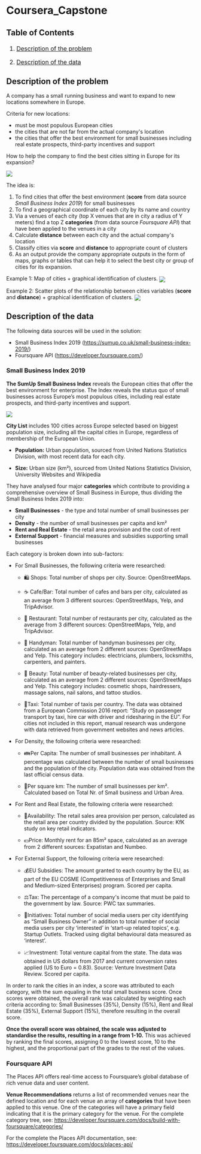 # Coursera_Capstone

## Table of Contents

<div class="alert alert-block alert-info" style="margin-top: 20px">

<font size = 3>

1. <a href="#item1">Description of the problem</a>

2. <a href="#item2">Description of the data</a>

</font>
</div>

## Description of the problem

A company has a small running business and want to expand to new locations somewhere in Europe. 

Criteria for new locations:
- must be most populous European cities 
- the cities that are not far from the actual company's location
- the cities that offer the best environment for small businesses including real estate prospects, third-party incentives and support

How to help the company to find the best cities sitting in Europe for its expansion?

<img src="https://github.com/pospisilboh/Coursera_Capstone/blob/master/2020-04-29_13h43_17.png" align="center">

The idea is:
1. To find cities that offer the best environment (**score** from data source *Small Business Index 2019*) for small businesses
2. To find a geographical coordinate of each city by its name and country
3. Via a venues of each city (top X venues that are in city a radius of Y meters) find a top Z **categories** (from data source *Foursquare API*) that have been applied to the venues in a city
4. Calculate **distance** between each city and the actual company's location
5. Classify cities via **score** and **distance** to appropriate count of clusters
6. As an output provide the company appropriate outputs in the form of maps, graphs or tables that can help it to select the best city or group of cities for its expansion.

Example 1: Map of cities + graphical identification of clusters.
<img src="https://github.com/pospisilboh/Coursera_Capstone/blob/master/2020-04-29_14h36_10.png" align="center">

Example 2: Scatter plots of the relationship between cities variables (**score** and **distance**) + graphical identification of clusters.
<img src="https://github.com/pospisilboh/Coursera_Capstone/blob/master/2020-04-29_14h16_50.png" align="center">

## Description of the data

The following data sources will be used in the solution:
- Small Business Index 2019 (https://sumup.co.uk/small-business-index-2019/)
- Foursquare API (https://developer.foursquare.com/)

### Small Business Index 2019
**The SumUp Small Business Index** reveals the European cities that offer the best environment for enterprise. The Index reveals the status quo of small businesses across Europe’s most populous cities, including real estate prospects, and third-party incentives and support.

<a href="https://sumup.co.uk/small-business-index-2019/"><img src="https://github.com/pospisilboh/Coursera_Capstone/blob/master/2020-04-29_11h02_16.png" align="center"></a>

**City List** includes 100 cities across Europe selected based on biggest population size, including all the capital cities in Europe, regardless of membership of the European Union.

- **Population:** Urban population, sourced from United Nations Statistics Division, with most recent data for each city.

- **Size:** Urban size (km²), sourced from United Nations Statistics Division, University Websites and Wikipedia

They have analysed four major **categories** which contribute to providing a comprehensive overview of Small Business in Europe, thus dividing the Small Business Index 2019 into:
- **Small Businesses** - the type and total number of small businesses per city
- **Density** - the number of small businesses per capita and km²
- **Rent and Real Estate** - the retail area provision and the cost of rent
- **External Support** - financial measures and subsidies supporting small businesses

Each category is broken down into sub-factors:
- For Small Businesses, the following criteria were researched:
  - 🛍 Shops: Total number of shops per city. Source: OpenStreetMaps.

  - ☕ Cafe/Bar: Total number of cafes and bars per city, calculated as an average from 3 different sources: OpenStreetMaps, Yelp, and TripAdvisor.

  - 🍴 Restaurant: Total number of restaurants per city, calculated as the average from 3 different sources: OpenStreetMaps, Yelp, and TripAdvisor.

  - 💼 Handyman: Total number of handyman businesses per city, calculated as an average from 2 different sources: OpenStreetMaps and Yelp. This category includes: electricians, plumbers, locksmiths, carpenters, and painters.

  - 💅 Beauty: Total number of beauty-related businesses per city, calculated as an average from 2 different sources: OpenStreetMaps and Yelp. This category includes: cosmetic shops, hairdressers, massage salons, nail salons, and tattoo studios.

  - 🚖Taxi: Total number of taxis per country. The data was obtained from a European Commission 2016 report: “Study on passenger transport by taxi, hire car with driver and ridesharing in the EU”. For cities not included in this report, manual research was undergone with data retrieved from government websites and news articles.
 
- For Density, the following criteria were researched:
  - 👪Per Capita: The number of small businesses per inhabitant. A percentage was calculated between the number of small businesses and the population of the city. Population data was obtained from the last official census data.

  - 📍Per square km: The number of small businesses per km². Calculated based on Total Nr. of Small business and Urban Area.
- For Rent and Real Estate, the following criteria were researched:
  - 🔑Availability: The retail sales area provision per person, calculated as the retail area per country divided by the population. Source: KfK study on key retail indicators.

  - 💵Price: Monthly rent for an 85m² space, calculated as an average from 2 different sources: Expatistan and Numbeo.
- For External Support, the following criteria were researched:
  - 💰EU Subsidies: The amount granted to each country by the EU, as part of the EU COSME (Competitiveness of Enterprises and Small and Medium-sized Enterprises) program. Scored per capita.

  - ⚖Tax: The percentage of a company's income that must be paid to the government by law. Source: PWC tax summaries.

  - 🚀Initiatives: Total number of social media users per city identifying as “Small Business Owner” in addition to total number of social media users per city ‘interested’ in ‘start-up related topics’, e.g. Startup Outlets. Tracked using digital behavioural data measured as ‘interest’.

  - 📈Investment: Total venture capital from the state. The data was obtained in US dollars from 2017 and current conversion rates applied (US to Euro = 0.83). Source: Venture Investment Data Review. Scored per capita.


In order to rank the cities in an index, a score was attributed to each category, with the sum equaling in the total small business score. Once scores were obtained, the overall rank was calculated by weighting each criteria according to: Small Businesses (35%), Density (15%), Rent and Real Estate (35%), External Support (15%), therefore resulting in the overall score.

**Once the overall score was obtained, the scale was adjusted to standardise the results, resulting in a range from 1-10.**
This was achieved by ranking the final scores, assigning 0 to the lowest score, 10 to the highest, and the proportional part of the grades to the rest of the values.


### Foursquare API
The Places API offers real-time access to Foursquare’s global database of rich venue data and user content.

**Venue Recommendations** returns a list of recommended venues near the defined location and for each venue an array of **categories** that have been applied to this venue. One of the categories will have a primary field indicating that it is the primary category for the venue. For the complete category tree, see: https://developer.foursquare.com/docs/build-with-foursquare/categories/

For the complete the Places API documentation, see: https://developer.foursquare.com/docs/places-api/
